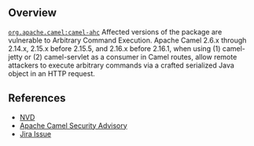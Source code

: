 ## Overview
[`org.apache.camel:camel-ahc`](http://search.maven.org/#search%7Cga%7C1%7Ca%3A%22camel-ahc%22)
Affected versions of the package are vulnerable to Arbitrary Command Execution.
Apache Camel 2.6.x through 2.14.x, 2.15.x before 2.15.5, and 2.16.x before 2.16.1, when using (1) camel-jetty or (2) camel-servlet as a consumer in Camel routes, allow remote attackers to execute arbitrary commands via a crafted serialized Java object in an HTTP request.

## References
- [NVD](https://web.nvd.nist.gov/view/vuln/detail?vulnId=CVE-2015-5348)
- [Apache Camel Security Advisory](http://camel.apache.org/security-advisories.data/CVE-2015-5348.txt.asc?version=1&modificationDate=1450340845000&api=v2)
- [Jira Issue](https://issues.apache.org/jira/browse/CAMEL-9309)

